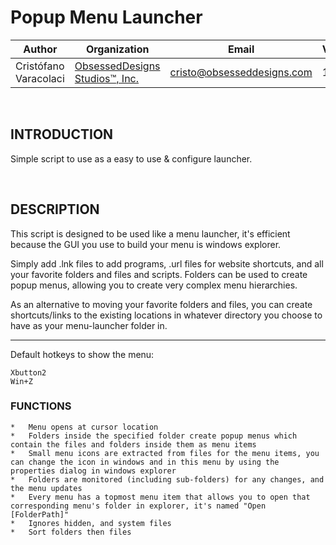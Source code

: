 # Popup Menu Launcher


|Author|Organization|Email|Version|Build|      
----|----|----|----|----|
Cristófano Varacolaci|[ObsessedDesigns Studios™, Inc.](https://obsesseddesigns.com)|cristo@obsesseddesigns.com|1.0.0.4|2022.04.14|

&nbsp;
&nbsp;

## INTRODUCTION
Simple script to use as a easy to use & configure launcher.

&nbsp;

## DESCRIPTION
This script is designed to be used like a menu launcher, it's efficient because the GUI you use to build your menu is windows explorer.

Simply add .lnk files to add programs, .url files for website shortcuts, and all your favorite folders and files and scripts. Folders can be used to create popup menus, allowing you to create very complex menu hierarchies. 

As an alternative to moving your favorite folders and files, you can create shortcuts/links to the existing locations in whatever directory you choose to have as your menu-launcher folder in.

-----------------------------------
Default hotkeys to show the menu:

    Xbutton2
    Win+Z

### FUNCTIONS

    *   Menu opens at cursor location
    *   Folders inside the specified folder create popup menus which contain the files and folders inside them as menu items
    *   Small menu icons are extracted from files for the menu items, you can change the icon in windows and in this menu by using the properties dialog in windows explorer
    *   Folders are monitored (including sub-folders) for any changes, and the menu updates
    *   Every menu has a topmost menu item that allows you to open that corresponding menu's folder in explorer, it's named "Open [FolderPath]"
    *   Ignores hidden, and system files
    *   Sort folders then files

&nbsp;
&nbsp;
